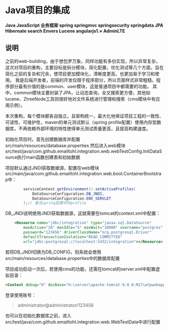 # Java项目的集成

**Java JavaScript 业务框架 spring springmvc springsecurity springdata JPA Hibernate search Envers Lucene angularjs1.× AdminLTE**

说明
----

之前的web-building，由于想包罗万象，同样功能有多份实现，所以异常复杂，这次对项目的重构，主要目标是拆分模块，简化配置，优化测试等几个方面，旨在简化之前的复杂和冗余，使项目更加模块化，清晰度更高，也更加易于学习和使用。
我是后端开发者，前端的开发仅限于程序部分，所以页面样式非常粗糙。程序部分最有价值的是common、user模块，这是普通项目中都需要的功能。
其中，common模块主要封装了JPA，让动态查询，全文搜索更方便，其他如lucene、ZtreeNode工具则很好地对文件系统进行管理和搜索（cms模块中有应用示例）。

本次重构，每个模块都各自独立，且架构统一，最大化地保证项目工程的一致性、可读性、可维护性，maven的单元测试默认（spring profile配置）使用内存型数据库，不再依赖外部环境的特性使得单元测试质量更高，且提高构建速度。

初始化项目时。首先创建数据库并配置src/main/resources/database.properties
然后进入web模块src/test/java/com.github.emailtohl.integration.web.webTestConfig.InitDataSource执行main函数创建表和初始数据

项目默认通过JNDI获取数据源，配置在web模块src/main/java/com.github.emailtohl.integration.web.boot.ContainerBootstrap中：
```java
		serviceContext.getEnvironment().setActiveProfiles(
			DataSourceConfiguration.DB_JNDI,
			DataSourceConfiguration.ENV_SERVLET
		);// 激活spring配置中的profile
```
DB_JNDI说明使用JNDI获取数据源，这就需要在tomcat的context.xml中配置：
```xml
    <Resource name="jdbc/integration" type="javax.sql.DataSource"
		maxActive="20" maxIdle="5" maxWait="10000" username="postgres"
		password="123456" driverClassName="org.postgresql.Driver"
		defaultTransactionIsolation="READ_COMMITTED"
		url="jdbc:postgresql://localhost:5432/integration"></Resource>
```

若将DB_JNDI切换为DB_CONFIG，则系统会使用src/main/resources/database.properties中的数据库配置

项目成功启动一次后，若使用cms的功能，还需在tomcat的server.xml中配置虚拟目录：
```xml
<Context debug="0" docBase="H:\server\apache-tomcat-9.0.0.M17\wtpwebapps\integration-data\resources" path="/web/resources" reloadable="true"/>
```

登录使用账号：

> administrator@administrator/123456

也可以在初始化数据库之前，进入src/test/java/com.github.emailtohl.integration.web.WebTestData中进行配置